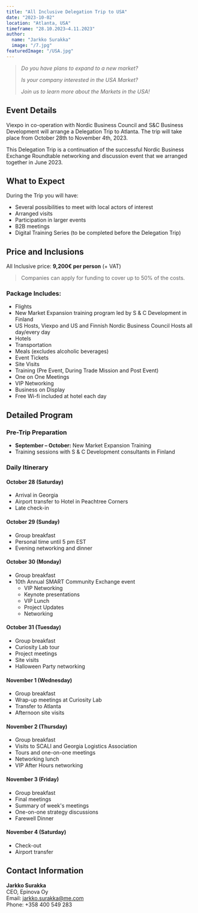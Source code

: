 ```yaml
---
title: "All Inclusive Delegation Trip to USA"
date: "2023-10-02"
location: "Atlanta, USA"
timeframe: "28.10.2023–4.11.2023"
author:
  name: "Jarkko Surakka"
  image: "/7.jpg"
featuredImage: "/USA.jpg"
---
```



> *Do you have plans to expand to a new market?*
>
> *Is your company interested in the USA Market?*
>
> *Join us to learn more about the Markets in the USA!*

## Event Details
Viexpo in co-operation with Nordic Business Council and S&C Business Development will arrange a Delegation Trip to Atlanta. The trip will take place from October 28th to November 4th, 2023.

This Delegation Trip is a continuation of the successful Nordic Business Exchange Roundtable networking and discussion event that we arranged together in June 2023.

## What to Expect
During the Trip you will have:
- Several possibilities to meet with local actors of interest
- Arranged visits
- Participation in larger events
- B2B meetings
- Digital Training Series (to be completed before the Delegation Trip)

## Price and Inclusions
All Inclusive price: **9,200€ per person** (+ VAT)
> Companies can apply for funding to cover up to 50% of the costs.

### Package Includes:
- Flights
- New Market Expansion training program led by S & C Development in Finland
- US Hosts, Viexpo and US and Finnish Nordic Business Council Hosts all day/every day
- Hotels
- Transportation
- Meals (excludes alcoholic beverages)
- Event Tickets
- Site Visits
- Training (Pre Event, During Trade Mission and Post Event)
- One on One Meetings
- VIP Networking
- Business on Display
- Free Wi-fi included at hotel each day

## Detailed Program

### Pre-Trip Preparation
- **September – October:** New Market Expansion Training
- Training sessions with S & C Development consultants in Finland

### Daily Itinerary

#### October 28 (Saturday)
- Arrival in Georgia
- Airport transfer to Hotel in Peachtree Corners
- Late check-in

#### October 29 (Sunday)
- Group breakfast
- Personal time until 5 pm EST
- Evening networking and dinner

#### October 30 (Monday)
- Group breakfast
- 10th Annual SMART Community Exchange event
  - VIP Networking
  - Keynote presentations
  - VIP Lunch
  - Project Updates
  - Networking

#### October 31 (Tuesday)
- Group breakfast
- Curiosity Lab tour
- Project meetings
- Site visits
- Halloween Party networking

#### November 1 (Wednesday)
- Group breakfast
- Wrap-up meetings at Curiosity Lab
- Transfer to Atlanta
- Afternoon site visits

#### November 2 (Thursday)
- Group breakfast
- Visits to SCALI and Georgia Logistics Association
- Tours and one-on-one meetings
- Networking lunch
- VIP After Hours networking

#### November 3 (Friday)
- Group breakfast
- Final meetings
- Summary of week's meetings
- One-on-one strategy discussions
- Farewell Dinner

#### November 4 (Saturday)
- Check-out
- Airport transfer

## Contact Information
**Jarkko Surakka**  
CEO, Epinova Oy  
Email: jarkko.surakka@me.com  
Phone: +358 400 549 283